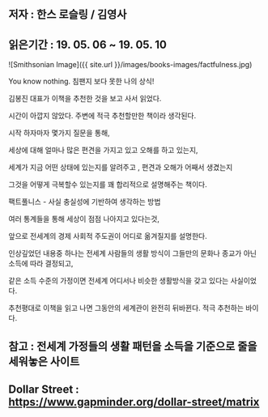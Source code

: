 ## 저자 : 한스 로슬링 / 김영사

## 읽은기간 : 19. 05. 06 ~ 19. 05. 10

![Smithsonian Image]({{ site.url }}/images/books-images/factfulness.jpg)

You know nothing. 침팬지 보다 못한 나의 상식!

김봉진 대표가 이책을 추천한 것을 보고 사서 읽었다.

시간이 아깝지 않았다. 주변에 적극 추천할만한 책이라 생각된다.

시작 하자마자 몇가지 질문을 통해,

세상에 대해 얼마나 많은 편견을 가지고 있고 오해를 하고 있는지,

세계가 지금 어떤 상태에 있는지를 알려주고 , 편견과 오해가 어째서 생겼는지

그것을 어떻게 극복할수 있는지를 꽤 합리적으로 설명해주는 책이다.


팩트풀니스 - 사실 충실성에 기반하여 생각하는 방법


여러 통계들을 통해 세상이 점점 나아지고 있다는것,

앞으로 전세계의 경제 사회적 주도권이 어디로 옮겨질지를 설명한다.


인상깊었던 내용중 하나는 전세계 사람들의 생활 방식이 그들만의 문화나 종교가 아닌 소득에 따라 결정되고,

같은 소득 수준의 가정이면 전세계 어디서나 비슷한 생활방식을 갖고 있다는 사실이었다.


추천평대로 이책을 읽고 나면 그동안의 세계관이 완전히 뒤바뀐다. 적극 추천하는 바이다.


## 참고 : 전세계 가정들의 생활 패턴을 소득을 기준으로 줄을 세워놓은 사이트

## Dollar Street : https://www.gapminder.org/dollar-street/matrix
